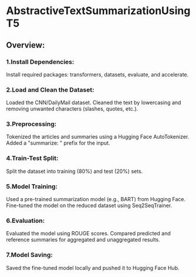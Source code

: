 # AbstractiveTextSummarizationUsingT5
## Overview:
### 1.Install Dependencies: 
Install required packages: transformers, datasets, evaluate, and accelerate.

### 2.Load and Clean the Dataset:
Loaded the CNN/DailyMail dataset.
Cleaned the text by lowercasing and removing unwanted characters (slashes, quotes, etc.).

### 3.Preprocessing:
Tokenized the articles and summaries using a Hugging Face AutoTokenizer.
Added a "summarize: " prefix for the input.

### 4.Train-Test Split:
Split the dataset into training (80%) and test (20%) sets.

### 5.Model Training:
Used a pre-trained summarization model (e.g., BART) from Hugging Face.
Fine-tuned the model on the reduced dataset using Seq2SeqTrainer.

### 6.Evaluation:
Evaluated the model using ROUGE scores.
Compared predicted and reference summaries for aggregated and unaggregated results.

### 7.Model Saving:
Saved the fine-tuned model locally and pushed it to Hugging Face Hub.
